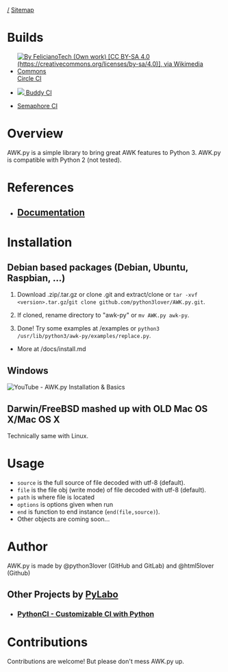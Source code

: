 [/](/AWK.py/ "/")
[Sitemap](/AWK.py/sitemap "/sitemap")

# Builds

* [![By FelicianoTech (Own work) [CC BY-SA 4.0 (https://creativecommons.org/licenses/by-sa/4.0)], via Wikimedia Commons](https://upload.wikimedia.org/wikipedia/commons/8/82/Circleci-icon-logo.svg)  Circle CI](https://circleci.com/gh/pylabo/AWK.py "Circle CI")

* [![](https://app.buddy.works/icons/favicon-16x16.png)  Buddy CI](https://app.buddy.works/python3lover/awk-py/pipelines "Buddy CI")

* [Semaphore CI](https://semaphoreci.com/python3lover/awk-py/ "Semaphore CI")

# Overview

AWK.py is a simple library to bring great AWK features to Python 3. AWK.py is compatible with Python 2 (not tested).

# References

* ## [Documentation](/AWK.py/docs "/docs")

# Installation

## Debian based packages (Debian, Ubuntu, Raspbian, ...)

1. Download .zip/.tar.gz or clone .git and extract/clone or `tar -xvf <version>.tar.gz`/`git clone github.com/python3lover/AWK.py.git`.

2. If cloned, rename directory to "awk-py" or `mv AWK.py awk-py`.

3. Done! Try some examples at /examples or `python3 /usr/lib/python3/awk-py/examples/replace.py`.

* More at /docs/install.md

## Windows

![YouTube - AWK.py Installation & Basics](https://www.youtube-nocookie.com/embed/uzBQAzvFB9s?rel=0 "www.youtube-nocookie.com/embed/uzBQAzvFB9s?rel=0")

## Darwin/FreeBSD mashed up with OLD Mac OS X/Mac OS X

Technically same with Linux.

# Usage

* `source` is the full source of file decoded with utf-8 (default).
* `file` is the file obj (write mode) of file decoded with utf-8 (default).
* `path` is where file is located
* `options` is options given when run
* `end` is function to end instance (`end(file,source)`).
* Other objects are coming soon...

# Author

AWK.py is made by @python3lover (GitHub and GitLab) and @html5lover (Github)

## Other Projects by [PyLabo](https://github.com/pylabo "PyLabo on GitHub")

* ### [PythonCI - Customizable CI with Python](https://pylabo.github.io/PythonCI "PythonCI")

# Contributions

Contributions are welcome! But please don't mess AWK.py up.
